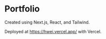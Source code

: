 # Portfolio

Created using Next.js, React, and Tailwind.

Deployed at https://hwei.vercel.app/ with Vercel.
